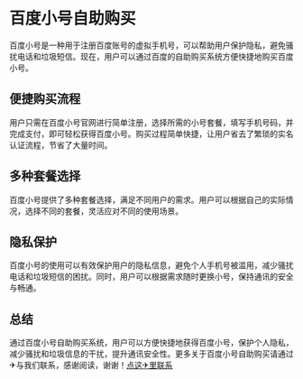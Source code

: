 # 百度小号自助购买

百度小号是一种用于注册百度账号的虚拟手机号，可以帮助用户保护隐私，避免骚扰电话和垃圾短信。现在，用户可以通过百度的自助购买系统方便快捷地购买百度小号。

## 便捷购买流程

用户只需在百度小号官网进行简单注册，选择所需的小号套餐，填写手机号码，并完成支付，即可轻松获得百度小号。购买过程简单快捷，让用户省去了繁琐的实名认证流程，节省了大量时间。

## 多种套餐选择

百度小号提供了多种套餐选择，满足不同用户的需求。用户可以根据自己的实际情况，选择不同的套餐，灵活应对不同的使用场景。

## 隐私保护

百度小号的使用可以有效保护用户的隐私信息，避免个人手机号被滥用，减少骚扰电话和垃圾短信的困扰。同时，用户可以根据需求随时更换小号，保持通讯的安全与畅通。

## 总结

通过百度小号自助购买系统，用户可以方便快捷地获得百度小号，保护个人隐私，减少骚扰和垃圾信息的干扰，提升通讯安全性。更多关于百度小号自助购买请通过✈与我们联系，感谢阅读，谢谢！[点这✈里联系](https://c.k02.cc)